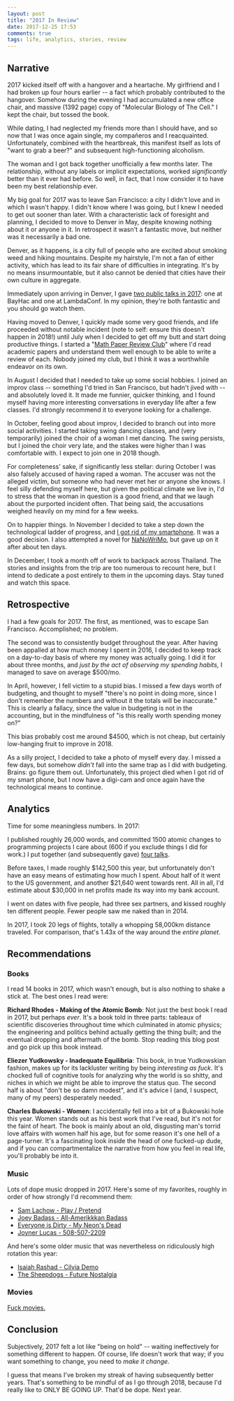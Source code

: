 ```yaml
---
layout: post
title: "2017 In Review"
date: 2017-12-25 17:53
comments: true
tags: life, analytics, stories, review
---
```


## Narrative

2017 kicked itself off with a hangover and a heartache. My girlfriend and I had
broken up four hours earlier -- a fact which probably contributed to the
hangover. Somehow during the evening I had accumulated a new office chair, and
massive (1392 page) copy of "Molecular Biology of The Cell." I kept the chair,
but tossed the book.

While dating, I had neglected my friends more than I should have, and so now
that I was once again single, my compa&ntilde;eros and I reacquainted.
Unfortunately, combined with the heartbreak, this manifest itself as lots of
"want to grab a beer?" and subsequent high-functioning alcoholism.

The woman and I got back together unofficially a few months later. The
relationship, without any labels or implicit expectations, worked
*significantly* better than it ever had before. So well, in fact, that I now
consider it to have been my best relationship ever.

My big goal for 2017 was to leave San Francisco: a city I didn't love and in
which I wasn't happy. I didn't know where I was going, but I knew I needed to
get out sooner than later. With a characteristic lack of foresight and planning,
I decided to move to Denver in May, despite knowing nothing about it or anyone
in it. In retrospect it wasn't a fantastic move, but neither was it necessarily
a bad one.

Denver, as it happens, is a city full of people who are excited about smoking
weed and hiking mountains. Despite my hairstyle, I'm not a fan of either
activity, which has lead to its fair share of difficulties in integrating. It's
by no means insurmountable, but it also cannot be denied that cities have their
own culture in aggregate.

Immediately upon arriving in Denver, I gave [two public talks in 2017][talks]:
one at BayHac and one at LambdaConf.  In my opinion, they're both fantastic and
you should go watch them.

[talks]: http://reasonablypolymorphic.com/talks

Having moved to Denver, I quickly made some very good friends, and life
proceeded without notable incident (note to self: ensure this doesn't happen in
2018!) until July when I decided to get off my butt and start doing productive
things. I started a "[Math Paper Review Club][papers]" where I'd read academic
papers and understand them well enough to be able to write a review of each.
Nobody joined my club, but I think it was a worthwhile endeavor on its own.

[papers]: http://reasonablypolymorphic.com/tags/review.html

In August I decided that I needed to take up some social hobbies.  I joined an
improv class -- something I'd tried in San Francisco, but hadn't jived with --
and absolutely loved it. It made me funnier, quicker thinking, and I found
myself having more interesting conversations in everyday life after a few
classes. I'd strongly recommend it to everyone looking for a challenge.

In October, feeling good about improv, I decided to branch out into more social
activities. I started taking swing dancing classes, and (very temporarily)
joined the choir of a woman I met dancing. The swing persists, but I joined the
choir very late, and the stakes were higher than I was comfortable with. I
expect to join one in 2018 though.

For completeness' sake, if significantly less stellar: during October I was also
falsely accused of having raped a woman. The accuser was not the alleged victim,
but someone who had never met her or anyone she knows. I feel silly defending
myself here, but given the political climate we live in, I'd to stress that the
woman in question is a good friend, and that we laugh about the purported
incident often. That being said, the accusations weighed heavily on my mind for
a few weeks.

On to happier things. In November I decided to take a step down the
technological ladder of progress, and [I got rid of my smartphone][dumbphone].
It was a good decision. I also attempted a novel for [NaNoWriMo][nano], but gave
up on it after about ten days.

[dumbphone]: http://sandymaguire.me/blog/reflections-on-a-dumb-phone
[nano]: /blog/nanowrimo

In December, I took a month off of work to backpack across Thailand. The stories
and insights from the trip are too numerous to recount here, but I intend to
dedicate a post entirely to them in the upcoming days. Stay tuned and watch this
space.


## Retrospective

I had a few goals for 2017. The first, as mentioned, was to escape San
Francisco. Accomplished; no problem.

The second was to consistently budget throughout the year. After having been
appalled at how much money I spent in 2016, I decided to keep track on a
day-to-day basis of where my money was actually going. I did it for about three
months, and *just by the act of observing my spending habits,* I managed to save
on average \$500/mo.

In April, however, I fell victim to a stupid bias. I missed a few days worth of
budgeting, and thought to myself "there's no point in doing more, since I don't
remember the numbers and without it the totals will be inaccurate." This is
clearly a fallacy, since the value in budgeting is not in the accounting, but in
the mindfulness of "is this really worth spending money on?"

This bias probably cost me around \$4500, which is not cheap, but certainly
low-hanging fruit to improve in 2018.

As a silly project, I decided to take a photo of myself every day. I missed a
few days, but somehow *didn't* fall into the same trap as I did with budgeting.
Brains: go figure them out. Unfortunately, this project died when I got rid of
my smart phone, but I now have a digi-cam and once again have the technological
means to continue.


## Analytics

Time for some meaningless numbers. In 2017:

I published roughly 26,000 words, and committed 1500 atomic changes to
programming projects I care about (600 if you exclude things I did for work.) I
put together (and subsequently gave) [four talks][talks].

Before taxes, I made roughly \$142,500 this year, but unfortunately don't have
an easy means of estimating how much I spent. About half of it went to the
US government, and another \$21,640 went towards rent. All in all, I'd estimate
about \$30,000 in net profits made its way into my bank account.

I went on dates with five people, had three sex partners, and kissed roughly ten
different people. Fewer people saw me naked than in 2014.

In 2017, I took 20 legs of flights, totally a whopping 58,000km distance
traveled. For comparison, that's 1.43x of the way around the *entire planet*.


## Recommendations

### Books

I read 14 books in 2017, which wasn't enough, but is also nothing to shake a
stick at. The best ones I read were:

**Richard Rhodes - Making of the Atomic Bomb**: Not just the best book I read in
2017, but perhaps *ever*. It's a book told in three parts: tableaux of
scientific discoveries throughout time which culminated in atomic physics; the
engineering and politics behind actually getting the thing built; and the
eventual dropping and aftermath of the bomb. Stop reading this blog post and go
pick up this book instead.

**Eliezer Yudkowsky - Inadequate Equilibria**: This book, in true Yudkowskian
fashion, makes up for its lackluster writing by being *interesting as fuck*.
It's chocked full of cognitive tools for analyzing why the world is so shitty,
and niches in which we might be able to improve the status quo. The second half
is about "don't be so damn modest", and it's advice I (and, I suspect, many
of my peers) desperately needed.

**Charles Bukowski - Women**: I accidentally fell into a bit of a Bukowski hole
this year. Women stands out as his best work that I've read, but it's not for
the faint of heart. The book is mainly about an old, disgusting man's torrid
love affairs with women half his age, but for some reason it's one hell of a
page-turner. It's a fascinating look inside the head of one fucked-up dude, and
if you can compartmentalize the narrative from how you feel in real life, you'll
probably be into it.


### Music

Lots of dope music dropped in 2017. Here's some of my favorites, roughly in
order of how strongly I'd recommend them:

* [Sam Lachow - Play / Pretend](https://www.youtube.com/watch?v=Pgrv-oFKxZM)
* [Joey Badass - All-Amerikkkan Badass](https://www.youtube.com/watch?v=kYgarGQnfJ4)
* [Everyone is Dirty - My Neon's Dead](https://everyoneisdirty.bandcamp.com/album/my-neons-dead)
* [Joyner Lucas - 508-507-2209](https://www.youtube.com/watch?v=umlPMeeWqbY)

And here's some older music that was nevertheless on ridiculously high rotation
this year:

* [Isaiah Rashad - Cilvia Demo](https://www.youtube.com/watch?v=yCsAbEI9Ma8)
* [The Sheepdogs - Future Nostalgia](https://open.spotify.com/album/1mKLbJlOuf9VXXcsfFnHFG)


### Movies

[Fuck movies.][fuck]

[fuck]: https://www.youtube.com/watch?v=CtC9gJS3YoM



## Conclusion

Subjectively, 2017 felt a lot like "being on hold" -- waiting ineffectively for
something different to happen. Of course, life doesn't work that way; if you
want something to change, you need to *make it change*.

I guess that means I've broken my streak of having subsequently better years.
That's something to be mindful of as I go through 2018, because I'd really like
to ONLY BE GOING UP. That'd be dope. Next year.

